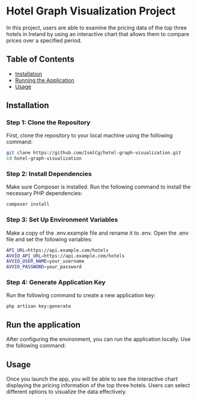 # Hotel Graph Visualization Project

In this project, users are able to examine the pricing data of the top three hotels in Ireland by using an interactive chart that allows them to compare prices over a specified period.

## Table of Contents

- [Installation](#installation)
- [Running the Application](#running-the-application)
- [Usage](#usage) 

## Installation

### Step 1: Clone the Repository

First, clone the repository to your local machine using the following command:

```bash
git clone https://github.com/IsmlCg/hotel-graph-visualization.git
cd hotel-graph-visualization
```
### Step 2: Install Dependencies
Make sure Composer is installed. Run the following command to install the necessary PHP dependencies:

```bash
composer install
```
### Step 3: Set Up Environment Variables
Make a copy of the .env.example file and rename it to .env. Open the .env file and set the following variables:

```bash
API_URL=https://api.example.com/hotels
AVVIO_API_URL=https://api.example.com/hotels
AVVIO_USER_NAME=your_username
AVVIO_PASSWORD=your_password
```
### Step 4: Generate Application Key
Run the following command to create a new application key:

```bach
php artisan key:generate
```
## Run the application 
After configuring the environment, you can run the application locally. Use the following command:

## Usage 
Once you launch the app, you will be able to see the interactive chart displaying the pricing information of the top three hotels. Users can select different options to visualize the data effectively.
